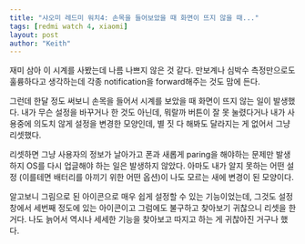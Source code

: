 ```yaml
---
title: "샤오미 레드미 워치4: 손목을 들어보았을 때 화면이 뜨지 않을 때..."
tags: [redmi watch 4, xiaomi]
layout: post
author: "Keith"
---
```


재미 삼아 이 시계를 사봤는데 나름 나쁘지 않은 것 같다. 만보계나 심박수 측정만으로도 훌륭하다고 생각하는데 각종 notification을 forward해주는 것도 맘에 든다.

그런데 한달 정도 써보니 손목을 들어서 시계를 보았을 때 화면이 뜨지 않는 일이 발생했다. 내가 무슨 설정을 바꾸거나 한 것도 아닌데, 뭐랄까 버튼이 잘 못 눌렸다거나 내가 사용중에 의도치 않게 설정을 변경한 모양인데, 별 짓 다 해봐도 달라지는 게 없어서 그냥 리셋했다.

리셋하면 그냥 사용자의 정보가 날아가고 폰과 새롭게 paring을 해야하는 문제만 발생하지 OS를 다시 업글해야 하는 일은 발생하지 않았다. 아마도 내가 알지 못하는 어떤 설정 (이를테면 배터리를 아끼기 위한 어떤 옵션)이 나도 모르는 새에 변경이 된 모양이다. 

알고보니 그림으로 된 아이콘으로 매우 쉽게 설정할 수 있는 기능이었는데, 그것도 설정창에서 세번째 정도에 있는 아이콘이고 그럼에도 불구하고 찾아보기 귀찮으니 리셋을 한 거다. 나도 늙어서 역시나 세세한 기능을 찾아보고 따지고 하는 게 귀찮아진 거구나 했다. 